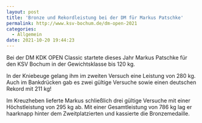 ```yaml
---
layout: post
title: 'Bronze und Rekordleistung bei der DM für Markus Patschke'
permalink: http://www.ksv-bochum.de/dm-open-2021
categories:
  - Allgemein
date: 2021-10-20 19:44:23
---
```


Bei der DM KDK OPEN Classic startete dieses Jahr Markus Patschke für den KSV Bochum in der Gewichtsklasse bis 120 kg.

In der Kniebeuge gelang ihm im zweiten Versuch eine Leistung von 280 kg. Auch im Bankdrücken gab es zwei gültige Versuche sowie einen deutschen Rekord mit 211 kg!

Im Kreuzheben lieferte Markus schließlich drei gültige Versuche mit einer Höchstleistung von 295 kg ab. Mit einer Gesamtleistung von 786 kg lag er haarknapp hinter dem Zweitplatzierten und kassierte die Bronzemedaille.
